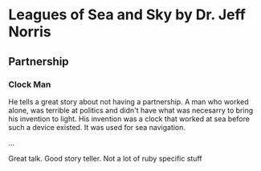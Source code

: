 # Leagues of Sea and Sky by Dr. Jeff Norris

## Partnership

### Clock Man
He tells a great story about not having a partnership. A man who worked alone, was terrible at politics and didn't have what was necesarry to bring his invention to light. His invention was a clock that worked at sea before such a device existed. It was used for sea navigation.

...

Great talk. Good story teller. Not a lot of ruby specific stuff
